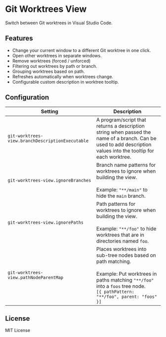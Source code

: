 # Git Worktrees View

Switch between Git worktrees in Visual Studio Code.

## Features

- Change your current window to a different Git worktree in one click.
- Open other worktrees in separate windows.
- Remove worktrees (forced / unforced)
- Filtering out worktrees by path or branch.
- Grouping worktrees based on path.
- Refreshes automatically when worktrees change.
- Configurable custom description in worktree tooltip.

## Configuration

| Setting                                          | Description                                                                                                                                                                                       |
| ------------------------------------------------ | ------------------------------------------------------------------------------------------------------------------------------------------------------------------------------------------------- |
| `git-worktrees-view.branchDescriptionExecutable` | A program/script that returns a description string when passed the name of a branch. Can be used to add description values into the tooltip for each worktree.                                    |
| `git-worktrees-view.ignoreBranches`              | Branch name patterns for worktrees to ignore when building the view.<br><br>Example: `"**/main"` to hide the `main` branch.                                                                       |
| `git-worktrees-view.ignorePaths`                 | Path patterns for worktrees to ignore when building the view.<br><br>Example: `"**/foo"` to hide worktrees that are in directories named `foo`.                                                   |
| `git-worktrees-view.pathNodeParentMap`           | Places worktrees into sub-tree nodes based on path matching.<br><br>Example: Put worktrees in paths matching `"**/foo"` into a `foos` tree node.<br>`[{ pathPattern: "**/foo", parent: "foos" }]` |

## License

MIT License
